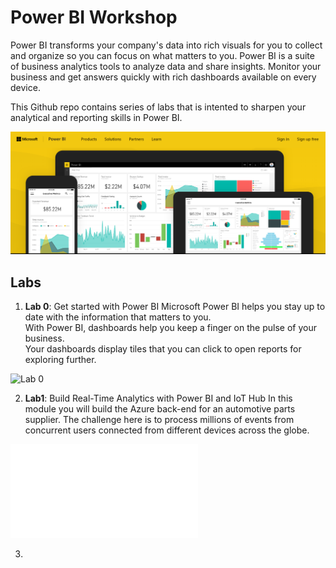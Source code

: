 # Power BI Workshop
Power BI transforms your company's data into rich visuals for you to collect and organize so you can focus on what matters to you.
Power BI is a suite of business analytics tools to analyze data and share insights. 
Monitor your business and get answers quickly with rich dashboards available on every device.

This Github repo contains series of labs that is intented to sharpen your analytical and reporting skills in Power BI.

![Microsoft Power BI](/Images/PowerBI.PNG)

## Labs

1. **Lab 0**: Get started with Power BI
Microsoft Power BI helps you stay up to date with the information that matters to you.  
With Power BI, dashboards help you keep a finger on the pulse of your business.  
Your dashboards display tiles that you can click to open reports for exploring further. 

![Lab 0](https://powerbi.microsoft.com/en-us/documentation/powerbi-service-get-started/)

2. **Lab1**: Build Real-Time Analytics with Power BI and IoT Hub
In this module you will build the Azure back-end for an automotive parts supplier.
The challenge here is to process millions of events from concurrent users connected from different devices across the globe.

![lab 1](/Labs/Lab1.md)

3. 

